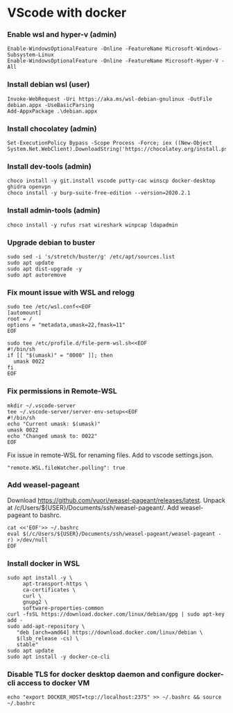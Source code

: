 # VScode with docker

### Enable wsl and hyper-v (admin)
```
Enable-WindowsOptionalFeature -Online -FeatureName Microsoft-Windows-Subsystem-Linux
Enable-WindowsOptionalFeature -Online -FeatureName Microsoft-Hyper-V -All
```

### Install debian wsl (user)
```
Invoke-WebRequest -Uri https://aka.ms/wsl-debian-gnulinux -OutFile debian.appx -UseBasicParsing
Add-AppxPackage .\debian.appx
```

### Install chocolatey (admin)
```
Set-ExecutionPolicy Bypass -Scope Process -Force; iex ((New-Object System.Net.WebClient).DownloadString('https://chocolatey.org/install.ps1'))
```

### Install dev-tools (admin)
```
choco install -y git.install vscode putty-cac winscp docker-desktop ghidra openvpn
choco install -y burp-suite-free-edition --version=2020.2.1
```

### Install admin-tools (admin)
```
choco install -y rufus rsat wireshark winpcap ldapadmin
```

### Upgrade debian to buster
```
sudo sed -i 's/stretch/buster/g' /etc/apt/sources.list
sudo apt update
sudo apt dist-upgrade -y
sudo apt autoremove
```

### Fix mount issue with WSL and relogg
```
sudo tee /etc/wsl.conf<<EOF
[automount]
root = /
options = "metadata,umask=22,fmask=11"
EOF
```
```
sudo tee /etc/profile.d/file-perm-wsl.sh<<EOF
#!/bin/sh
if [[ "$(umask)" = "0000" ]]; then
  umask 0022
fi
EOF
```
### Fix permissions in Remote-WSL
```
mkdir ~/.vscode-server
tee ~/.vscode-server/server-env-setup<<EOF
#!/bin/sh
echo "Current umask: $(umask)"
umask 0022
echo "Changed umask to: 0022"
EOF
```    
Fix issue in remote-WSL for renaming files. Add to vscode settings.json.
```
"remote.WSL.fileWatcher.polling": true
```

### Add weasel-pageant
Download https://github.com/vuori/weasel-pageant/releases/latest.
Unpack at /c/Users/${USER}/Documents/ssh/weasel-pageant/.
Add weasel-pageant to bashrc.
```
cat <<'EOF'>> ~/.bashrc
eval $(/c/Users/${USER}/Documents/ssh/weasel-pageant/weasel-pageant -r) >/dev/null
EOF
```
### Install docker in WSL
```
sudo apt install -y \
     apt-transport-https \
     ca-certificates \
     curl \
     gnupg2 \
     software-properties-common
curl -fsSL https://download.docker.com/linux/debian/gpg | sudo apt-key add -
sudo add-apt-repository \
   "deb [arch=amd64] https://download.docker.com/linux/debian \
   $(lsb_release -cs) \
   stable"
sudo apt update
sudo apt install -y docker-ce-cli
```

### Disable TLS for docker desktop daemon and configure docker-cli access to docker VM
```
echo "export DOCKER_HOST=tcp://localhost:2375" >> ~/.bashrc && source ~/.bashrc
```



